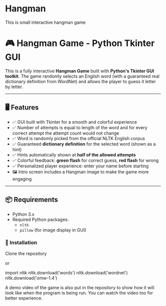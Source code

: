 # Hangman
This is small interactive hangman game

# 🎮 Hangman Game - Python Tkinter GUI

This is a fully interactive **Hangman Game** built with **Python's Tkinter GUI toolkit**. The game randomly selects an English word (with a guaranteed real dictionary definition from WordNet) and allows the player to guess it letter by letter.

---

## 🖥️ Features

- ✅ GUI built with Tkinter for a smooth and colorful experience
- ✅ Number of attempts is equal to length of the word and for every correct attempt the attempt count would not change
- ✅ Word is randomly picked from the official NLTK English corpus
- ✅ Guaranteed **dictionary definition** for the selected word (shown as a hint)
- ✅ Hints automatically shown at **half of the allowed attempts**
- ✅ Colorful feedback: **green flash** for correct guess, **red flash** for wrong
- ✅ Personalized player experience: enter your name before starting
- 🖼️ Intro screen includes a Hangman image to make the game more engaging

---

## 📦 Requirements

- Python 3.x
- Required Python packages:
  - `nltk`
  - `pillow` (for image display in GUI)

### 🔧 Installation
Clone the repository

or

import nltk
nltk.download('words')
nltk.download('wordnet')
nltk.download('omw-1.4')

A demo video of the game is also put in the repository to show how it will look like when the program is being run. You can watch the video too for better experience.
